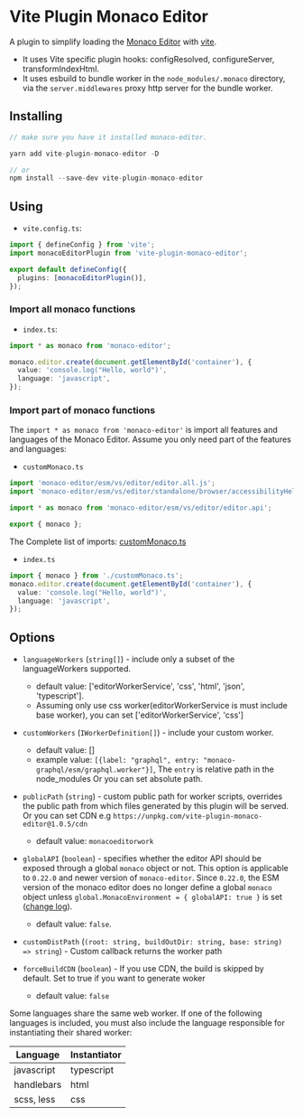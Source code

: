 # Vite Plugin Monaco Editor

A plugin to simplify loading the [Monaco Editor](https://github.com/Microsoft/monaco-editor) with [vite](https://vitejs.dev/).

- It uses Vite specific plugin hooks: configResolved, configureServer, transformIndexHtml.
- It uses esbuild to bundle worker in the `node_modules/.monaco` directory, via the `server.middlewares` proxy http server for the bundle worker.

## Installing

```ts
// make sure you have it installed monaco-editor.

yarn add vite-plugin-monaco-editor -D

// or
npm install --save-dev vite-plugin-monaco-editor
```

## Using

- `vite.config.ts`:

```ts
import { defineConfig } from 'vite';
import monacoEditorPlugin from 'vite-plugin-monaco-editor';

export default defineConfig({
  plugins: [monacoEditorPlugin()],
});
```

### Import all monaco functions

- `index.ts`:

```ts
import * as monaco from 'monaco-editor';

monaco.editor.create(document.getElementById('container'), {
  value: 'console.log("Hello, world")',
  language: 'javascript',
});
```

### Import part of monaco functions

The `import * as monaco from 'monaco-editor'` is import all features and languages of the Monaco Editor. Assume you only need part of the features and languages:

- `customMonaco.ts`

```ts
import 'monaco-editor/esm/vs/editor/editor.all.js';
import 'monaco-editor/esm/vs/editor/standalone/browser/accessibilityHelp/accessibilityHelp.js';

import * as monaco from 'monaco-editor/esm/vs/editor/editor.api';

export { monaco };
```

The Complete list of imports: [customMonaco.ts](test/src/mona/customMonaco.ts)

- `index.ts`

```ts
import { monaco } from './customMonaco.ts';
monaco.editor.create(document.getElementById('container'), {
  value: 'console.log("Hello, world")',
  language: 'javascript',
});
```

## Options

- `languageWorkers` (`string[]`) - include only a subset of the languageWorkers supported.

  - default value: ['editorWorkerService', 'css', 'html', 'json', 'typescript'].
  - Assuming only use css worker(editorWorkerService is must include base worker), you can set ['editorWorkerService', 'css']

- `customWorkers` (`IWorkerDefinition[]`) - include your custom worker.

  - default value: []
  - example value: `[{label: "graphql", entry: "monaco-graphql/esm/graphql.worker"}]`, The `entry` is relative path in the node_modules Or you can set absolute path.

- `publicPath` (`string`) - custom public path for worker scripts, overrides the public path from which files generated by this plugin will be served. Or you can set CDN e.g `https://unpkg.com/vite-plugin-monaco-editor@1.0.5/cdn`

  - default value: `monacoeditorwork`

- `globalAPI` (`boolean`) - specifies whether the editor API should be exposed through a global `monaco` object or not. This option is applicable to `0.22.0` and newer version of `monaco-editor`. Since `0.22.0`, the ESM version of the monaco editor does no longer define a global `monaco` object unless `global.MonacoEnvironment = { globalAPI: true }` is set ([change log](https://github.com/microsoft/monaco-editor/blob/main/CHANGELOG.md#0220-29012021)).
  - default value: `false`.
- `customDistPath` (`(root: string, buildOutDir: string, base: string) => string`) - Custom callback returns the worker path
- `forceBuildCDN` (`boolean`) - If you use CDN, the build is skipped by default. Set to true if you want to generate woker
  - default value: `false`

Some languages share the same web worker. If one of the following languages is included, you must also include the language responsible for instantiating their shared worker:

| Language   | Instantiator |
| ---------- | ------------ |
| javascript | typescript   |
| handlebars | html         |
| scss, less | css          |
